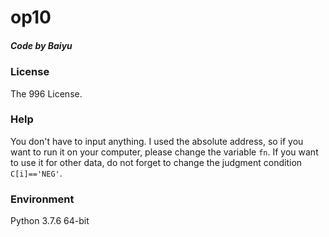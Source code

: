 # op10
##### $Code\ by\ Baiyu$
### License
The 996 License.
### Help
You don't have to input anything.
I used the absolute address, so if you want to run it on your computer, please change the variable `fn`.
If you want to use it for other data, do not forget to change the judgment condition `C[i]=='NEG'`.
### Environment
Python 3.7.6 64-bit
